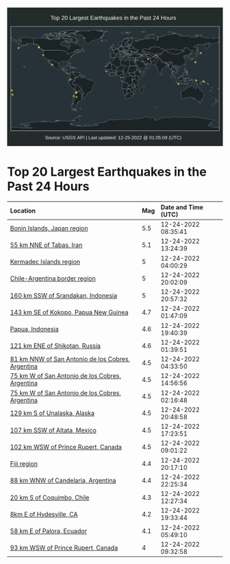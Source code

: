 ![Map](./map.png)

# Top 20 Largest Earthquakes in the Past 24 Hours

| Location | Mag | Date and Time (UTC) |
|:---|:---|:---|
| [Bonin Islands, Japan region](https://earthquake.usgs.gov/earthquakes/eventpage/us6000jbf0) | 5.5 | 12-24-2022 08:35:41 |
| [55 km NNE of Tabas, Iran](https://earthquake.usgs.gov/earthquakes/eventpage/us6000jbg1) | 5.1 | 12-24-2022 13:24:39 |
| [Kermadec Islands region](https://earthquake.usgs.gov/earthquakes/eventpage/us6000jbdv) | 5 | 12-24-2022 04:00:29 |
| [Chile-Argentina border region](https://earthquake.usgs.gov/earthquakes/eventpage/us6000jbh6) | 5 | 12-24-2022 20:02:09 |
| [160 km SSW of Srandakan, Indonesia](https://earthquake.usgs.gov/earthquakes/eventpage/us6000jbha) | 5 | 12-24-2022 20:57:32 |
| [143 km SE of Kokopo, Papua New Guinea](https://earthquake.usgs.gov/earthquakes/eventpage/us6000jbdf) | 4.7 | 12-24-2022 01:47:09 |
| [Papua, Indonesia](https://earthquake.usgs.gov/earthquakes/eventpage/us6000jbh2) | 4.6 | 12-24-2022 19:40:39 |
| [121 km ENE of Shikotan, Russia](https://earthquake.usgs.gov/earthquakes/eventpage/us6000jbdc) | 4.6 | 12-24-2022 01:39:51 |
| [81 km NNW of San Antonio de los Cobres, Argentina](https://earthquake.usgs.gov/earthquakes/eventpage/us6000jbe3) | 4.5 | 12-24-2022 04:33:50 |
| [75 km W of San Antonio de los Cobres, Argentina](https://earthquake.usgs.gov/earthquakes/eventpage/us6000jbg7) | 4.5 | 12-24-2022 14:56:56 |
| [75 km W of San Antonio de los Cobres, Argentina](https://earthquake.usgs.gov/earthquakes/eventpage/us6000jbdh) | 4.5 | 12-24-2022 02:16:48 |
| [129 km S of Unalaska, Alaska](https://earthquake.usgs.gov/earthquakes/eventpage/us6000jbh9) | 4.5 | 12-24-2022 20:48:58 |
| [107 km SSW of Altata, Mexico](https://earthquake.usgs.gov/earthquakes/eventpage/us6000jbgr) | 4.5 | 12-24-2022 17:23:51 |
| [102 km WSW of Prince Rupert, Canada](https://earthquake.usgs.gov/earthquakes/eventpage/us6000jbf4) | 4.5 | 12-24-2022 09:01:22 |
| [Fiji region](https://earthquake.usgs.gov/earthquakes/eventpage/us6000jbh8) | 4.4 | 12-24-2022 20:17:10 |
| [88 km WNW of Candelaria, Argentina](https://earthquake.usgs.gov/earthquakes/eventpage/us6000jbhk) | 4.4 | 12-24-2022 22:25:34 |
| [20 km S of Coquimbo, Chile](https://earthquake.usgs.gov/earthquakes/eventpage/us6000jbfv) | 4.3 | 12-24-2022 12:27:34 |
| [8km E of Hydesville, CA](https://earthquake.usgs.gov/earthquakes/eventpage/nc73824236) | 4.2 | 12-24-2022 19:33:44 |
| [58 km E of Palora, Ecuador](https://earthquake.usgs.gov/earthquakes/eventpage/us6000jbeg) | 4.1 | 12-24-2022 05:49:10 |
| [93 km WSW of Prince Rupert, Canada](https://earthquake.usgs.gov/earthquakes/eventpage/us6000jbf8) | 4 | 12-24-2022 09:32:58 |
